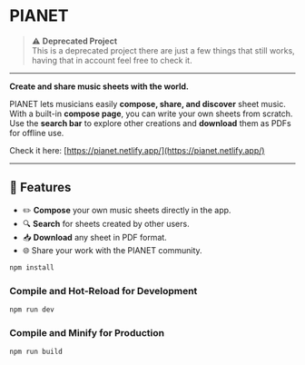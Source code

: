 # PIANET

> ⚠ **Deprecated Project**  
> This is a deprecated project there are just a few things that still works,
> having that in account feel free to check it.

---

**Create and share music sheets with the world.**  

PIANET lets musicians easily **compose, share, and discover** sheet music.  
With a built-in **compose page**, you can write your own sheets from scratch.  
Use the **search bar** to explore other creations and **download** them as PDFs for offline use.

Check it here: [https://pianet.netlify.app/](https://pianet.netlify.app/)

---

## 🚀 Features
- ✏️ **Compose** your own music sheets directly in the app.
- 🔍 **Search** for sheets created by other users.
- 📥 **Download** any sheet in PDF format.
- 🌐 Share your work with the PIANET community.


```sh
npm install
```

### Compile and Hot-Reload for Development

```sh
npm run dev
```

### Compile and Minify for Production

```sh
npm run build
```
